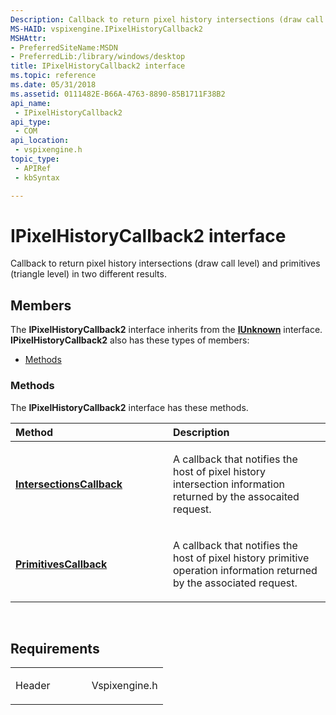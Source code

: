 ```yaml
---
Description: Callback to return pixel history intersections (draw call level) and primitives (triangle level) in two different results.
MS-HAID: vspixengine.IPixelHistoryCallback2
MSHAttr:
- PreferredSiteName:MSDN
- PreferredLib:/library/windows/desktop
title: IPixelHistoryCallback2 interface
ms.topic: reference
ms.date: 05/31/2018
ms.assetid: 0111482E-B66A-4763-8890-85B1711F38B2
api_name: 
 - IPixelHistoryCallback2
api_type: 
 - COM
api_location: 
 - vspixengine.h
topic_type: 
 - APIRef
 - kbSyntax

---
```


# <span id="vspixengine.ipixelhistorycallback2"></span>IPixelHistoryCallback2 interface

Callback to return pixel history intersections (draw call level) and primitives (triangle level) in two different results.

## Members

The **IPixelHistoryCallback2** interface inherits from the [**IUnknown**](/windows/desktop/api/unknwn/nn-unknwn-iunknown) interface. **IPixelHistoryCallback2** also has these types of members:

-   [Methods](#methods)

### <span id="methods"></span>Methods

The **IPixelHistoryCallback2** interface has these methods.

<table><colgroup><col style="width: 50%" /><col style="width: 50%" /></colgroup><thead><tr class="header"><th style="text-align: left;">Method</th><th style="text-align: left;">Description</th></tr></thead><tbody><tr class="odd"><td style="text-align: left;"><a href="https://docs.microsoft.com/windows/desktop/direct3dtools/ipixelhistorycallback2-intersectionscallback-dword-pixelhistoryintersection-arr"><strong>IntersectionsCallback</strong></a></td><td style="text-align: left;"><p>A callback that notifies the host of pixel history intersection information returned by the assocaited request.</p></td></tr><tr class="even"><td style="text-align: left;"><a href="https://docs.microsoft.com/windows/desktop/direct3dtools/ipixelhistorycallback2-primitivescallback-dword-pixelhistoryoperation-arr"><strong>PrimitivesCallback</strong></a></td><td style="text-align: left;"><p>A callback that notifies the host of pixel history primitive operation information returned by the associated request.</p></td></tr></tbody></table>

 

## Requirements

<table><colgroup><col style="width: 50%" /><col style="width: 50%" /></colgroup><tbody><tr class="odd"><td><p>Header</p></td><td>Vspixengine.h</td></tr></tbody></table>

 

 